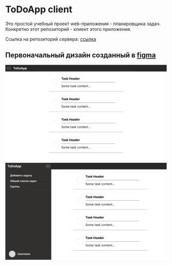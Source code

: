 # ToDoApp client

Это простой учебный проект web-приложения - планировщика задач.
Конкретно этот репозиторий - клиент этого приложения.

Ссылка на репозиторий сервера: [ссылка](https://github.com/AlexandrShapkin/ToDoAppServer)  

## Первоначальный дизайн созданный в [figma](https://www.figma.com/)

<img src="screenshots/figma_main.png" alt="Главная станица" width="800"/>

<img src="screenshots/figma_menu.png" alt="Меню главной страницы" width="800"/>